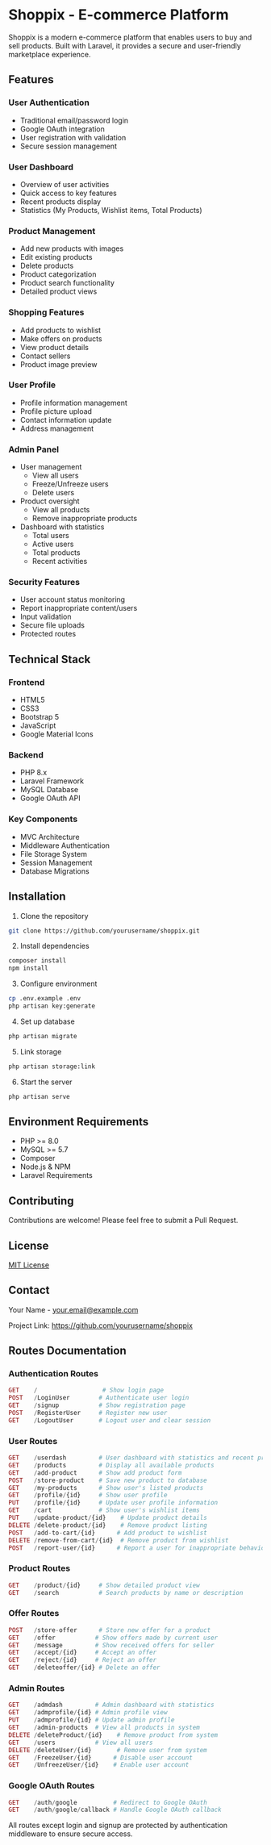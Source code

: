 # Shoppix - E-commerce Platform

Shoppix is a modern e-commerce platform that enables users to buy and sell products. Built with Laravel, it provides a secure and user-friendly marketplace experience.

## Features

### User Authentication
- Traditional email/password login
- Google OAuth integration
- User registration with validation
- Secure session management

### User Dashboard
- Overview of user activities
- Quick access to key features
- Recent products display
- Statistics (My Products, Wishlist items, Total Products)

### Product Management
- Add new products with images
- Edit existing products
- Delete products
- Product categorization
- Product search functionality
- Detailed product views

### Shopping Features
- Add products to wishlist
- Make offers on products
- View product details
- Contact sellers
- Product image preview

### User Profile
- Profile information management
- Profile picture upload
- Contact information update
- Address management

### Admin Panel
- User management
  - View all users
  - Freeze/Unfreeze users
  - Delete users
- Product oversight
  - View all products
  - Remove inappropriate products
- Dashboard with statistics
  - Total users
  - Active users
  - Total products
  - Recent activities

### Security Features
- User account status monitoring
- Report inappropriate content/users
- Input validation
- Secure file uploads
- Protected routes

## Technical Stack

### Frontend
- HTML5
- CSS3
- Bootstrap 5
- JavaScript
- Google Material Icons

### Backend
- PHP 8.x
- Laravel Framework
- MySQL Database
- Google OAuth API

### Key Components
- MVC Architecture
- Middleware Authentication
- File Storage System
- Session Management
- Database Migrations

## Installation

1. Clone the repository
```bash
git clone https://github.com/yourusername/shoppix.git
```

2. Install dependencies
```bash
composer install
npm install
```

3. Configure environment
```bash
cp .env.example .env
php artisan key:generate
```

4. Set up database
```bash
php artisan migrate
```

5. Link storage
```bash
php artisan storage:link
```

6. Start the server
```bash
php artisan serve
```

## Environment Requirements
- PHP >= 8.0
- MySQL >= 5.7
- Composer
- Node.js & NPM
- Laravel Requirements

## Contributing
Contributions are welcome! Please feel free to submit a Pull Request.

## License
[MIT License](LICENSE.md)

## Contact
Your Name - your.email@example.com

Project Link: https://github.com/yourusername/shoppix

## Routes Documentation

### Authentication Routes
```php
GET    /                  # Show login page
POST   /LoginUser        # Authenticate user login
GET    /signup           # Show registration page
POST   /RegisterUser     # Register new user
GET    /LogoutUser       # Logout user and clear session
```

### User Routes
```php
GET    /userdash         # User dashboard with statistics and recent products
GET    /products         # Display all available products
GET    /add-product      # Show add product form
POST   /store-product    # Save new product to database
GET    /my-products      # Show user's listed products
GET    /profile/{id}     # Show user profile
PUT    /profile/{id}     # Update user profile information
GET    /cart             # Show user's wishlist items
PUT    /update-product/{id}    # Update product details
DELETE /delete-product/{id}    # Remove product listing
POST   /add-to-cart/{id}      # Add product to wishlist
DELETE /remove-from-cart/{id}  # Remove product from wishlist
POST   /report-user/{id}      # Report a user for inappropriate behavior
```

### Product Routes
```php
GET    /product/{id}     # Show detailed product view
GET    /search           # Search products by name or description
```

### Offer Routes
```php
POST   /store-offer      # Store new offer for a product
GET    /offer           # Show offers made by current user
GET    /message         # Show received offers for seller
GET    /accept/{id}     # Accept an offer
GET    /reject/{id}     # Reject an offer
GET    /deleteoffer/{id} # Delete an offer
```

### Admin Routes
```php
GET    /admdash         # Admin dashboard with statistics
GET    /admprofile/{id} # Admin profile view
PUT    /admprofile/{id} # Update admin profile
GET    /admin-products  # View all products in system
DELETE /deleteProduct/{id}    # Remove product from system
GET    /users           # View all users
DELETE /deleteUser/{id}       # Remove user from system
GET    /FreezeUser/{id}      # Disable user account
GET    /UnfreezeUser/{id}    # Enable user account
```

### Google OAuth Routes
```php
GET    /auth/google          # Redirect to Google OAuth
GET    /auth/google/callback # Handle Google OAuth callback
```

All routes except login and signup are protected by authentication middleware to ensure secure access.